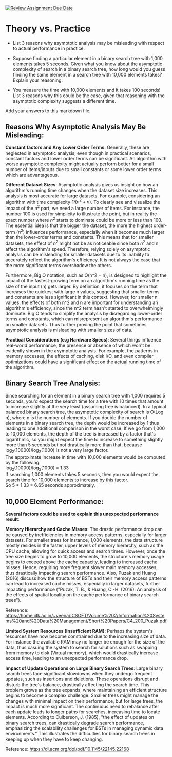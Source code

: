 [![Review Assignment Due Date](https://classroom.github.com/assets/deadline-readme-button-24ddc0f5d75046c5622901739e7c5dd533143b0c8e959d652212380cedb1ea36.svg)](https://classroom.github.com/a/FgMJElkj)
# Theory vs. Practice

- List 3 reasons why asymptotic analysis may be misleading with respect to
  actual performance in practice.

- Suppose finding a particular element in a binary search tree with 1,000
  elements takes 5 seconds. Given what you know about the asymptotic complexity
  of search in a binary search tree, how long would you guess finding the same
  element in a search tree with 10,000 elements takes? Explain your reasoning.

- You measure the time with 10,000 elements and it takes 100 seconds! List 3
  reasons why this could be the case, given that reasoning with the asymptotic
  complexity suggests a different time.

Add your answers to this markdown file.

## Reasons Why Asymptotic Analysis May Be Misleading:<br />
**Constant factors and Any Lower Order Terms**: Generally, these are neglected in asymptotic analysis, even though in practical scenarios, constant factors and lower order terms can be significant. An algorithm with worse asymptotic complexity might actually perform better for a small number of items/inputs due to small constants or some lower order terms which are advantageous.<br />

**Different Dataset Sizes**: Asymptotic analysis gives us insight on how an algorithm's running time changes when the dataset size increases. This analysis is most accurate for large datasets. For example, considering an algorithm with time complexity $O(n^2 + n)$. To clearly see and visualize the impact of the n<sup>2</sup> part, we need a large number of items. For instance, the number 100 is used for simplicity to illustrate the point, but in reality the exact number where $n$<sup>$2$</sup> starts to dominate could be more or less than 100. The essential idea is that the bigger the dataset, the more the highest order-term ($n$<sup>$2$</sup>) influences performance, especially when it becomes much larger than the lower-order terms and constants. This means that for smaller datasets, the effect of $n$<sup>$2$</sup> might not be as noticeable since both $n$<sup>$2$</sup> and n affect the algorithm's speed. Therefore, relying solely on asymptotic analysis can be misleading for smaller datasets due to its inability to accurately reflect the algorithm's efficiency. It is not always the case that the more significant terms overshadow the others.

Furthermore, Big O notation, such as O(n^2 + n), is designed to highlight the impact of the fastest-growing term on an algorithm's running time as the size of the input (n) gets larger. By definition, it focuses on the term that increases the quickest with large n values, suggesting that smaller terms and constants are less significant in this context. However, for smaller n values, the effects of both n^2 and n are important for understanding an algorithm's efficiency, since the n^2 term hasn't started to overwhelmingly dominate. Big O tends to simplify the analysis by disregarding lower-order terms and constants, which can misrepresent an algorithm's performance on smaller datasets. Thus further proving the point that sometimes asymptotic analysis is misleading with smaller sizes of data.

**Practical Considerations (e.g Hardware Specs)**: Several things influence real-world performance, the presence or absence of which won't be evidently shown in the asymptotic analysis. For example, the patterns in memory accesses, the effects of caching, disk I/O, and even compiler optimizations could have a significant effect on the actual running time of the algorithm.<br />

## Binary Search Tree Analysis:<br />
Since searching for an element in a binary search tree with 1,000 requires 5 seconds, you'd expect the search time for a tree with 10 times that amount to increase slightly at the very least (assuming tree is balanced). In a typical balanced binary search tree, the asymptotic complexity of search is O(Log n), where n is the number of elements. If you double the number of elements in a binary search tree, the depth would be increased by 1 thus leading to one additional comparison in the worst case. If we go from 1,000 to 10,000 elements, the depth of the tree is increased by a factor that's logarithmic, so you might expect the time to increase to something slightly more than 5 seconds but not drastically more than that, because log<sub>2</sub>(10000)/log<sub>2</sub>(1000) is not a very large factor.<br /> The approximate increase in time with 10,000 elements would be computed by the following:<br /> log<sub>2</sub>(10000)/log<sub>2</sub>(1000) = 1.33  <br />If searching 1,000 elements takes 5 seconds, then you would expect the search time for 10,000 elements to increase by this factor.<br /> So 5 * 1.33 = 6.65 seconds approximately.<br />

## 10,000 Element Performance:<br />
**Several factors could be used to explain this unexpected performance result**:<br />

**Memory Hierarchy and Cache Misses**: The drastic performance drop can be caused by inefficiencies in memory access patterns, especially for larger datasets. For smaller trees for instance, 1,000 elements, the data structure mostly resides in the faster, upper levels of memory hierarchy, such as the CPU cache, allowing for quick access and search times. However, once the tree size begins to grow to 10,000 elements, the structure's memory usage begins to exceed above the cache capacity, leading to increased cache misses. Hence, requiring more frequent slower main memory accesses, thus drastically impacting search performance. Also, Puzak and Huang (2016) discuss how the structure of BSTs and their memory access patterns can lead to increased cache misses, especially in larger datasets, further impacting performance ("Puzak, T. B., & Huang, C.-H. (2016). An analysis of the effects of spatial locality on the cache performance of binary search trees").

Reference:
https://home.iitk.ac.in/~veena/ICSOFT/Volume%202/Information%20Systems%20and%20Data%20Management/Short%20Papers/C4_200_Puzak.pdf

**Limited System Resources (Insufficient RAM)**: Perhaps the system's resources have now become constrained due to the increasing size of data. For instance the available RAM may no longer be enough for the size of the data, thus casuing the system to search for solutions such as swapping from memory to disk (Virtual memory), which would drastically increase access time, leading to an unexpected performance drop.<br />

**Impact of Update Operations on Large Binary Search Trees**: Large binary search trees face significant slowdowns when they undergo frequent updates, such as insertions and deletions. These operations disrupt and disturb the tree's balance, drastically affecting the search time. This problem grows as the tree expands, where maintaining an efficient structure begins to become a complex challenge. Smaller trees might manage the changes with minimal impact on their performance, but for large trees, the impact is much more significant. The continuous need to rebalance after each update leads to longer paths for searches, increasing time to locate elements. According to Culberson, J. (1985), "the effect of updates on binary search trees, can drastically degrade search performance, emphasizing the scalability challenges for BSTs in managing dynamic data environments." This illustrates the difficulties for binary search trees in keeping up when they have to keep changing.

Reference:
https://dl.acm.org/doi/pdf/10.1145/22145.22168




